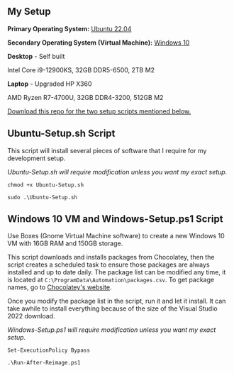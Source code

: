 ## My Setup

**Primary Operating System:** [Ubuntu 22.04](https://ubuntu.com/download/desktop)

**Secondary Operating System (Virtual Machine):** [Windows 10](https://www.microsoft.com/en-us/software-download/windows10ISO)

**Desktop** - Self built

Intel Core i9-12900KS, 32GB DDR5-6500, 2TB M2

**Laptop** - Upgraded HP X360

AMD Ryzen R7-4700U, 32GB DDR4-3200, 512GB M2

[Download this repo for the two setup scripts mentioned below.](https://github.com/Josh-XT/Josh-XT/archive/refs/heads/main.zip)

## Ubuntu-Setup.sh Script

This script will install several pieces of software that I require for my development setup.

_Ubuntu-Setup.sh will require modification unless you want my exact setup._

``chmod +x Ubuntu-Setup.sh``

``sudo .\Ubuntu-Setup.sh``

## Windows 10 VM and Windows-Setup.ps1 Script

Use Boxes (Gnome Virtual Machine software) to create a new Windows 10 VM with 16GB RAM and 150GB storage.

This script downloads and installs packages from Chocolatey, then the script creates a scheduled task to ensure those packages are always installed and up to date daily.  The package list can be modified any time, it is located at ``C:\ProgramData\Automation\packages.csv``.  To get package names, go to [Chocolatey's website](https://chocolatey.org).

Once you modify the package list in the script, run it and let it install.  It can take awhile to install everything because of the size of the Visual Studio 2022 download.

_Windows-Setup.ps1 will require modification unless you want my exact setup._

``Set-ExecutionPolicy Bypass``

``.\Run-After-Reimage.ps1``
